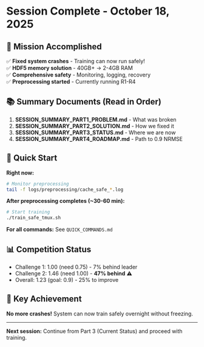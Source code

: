 # Session Complete - October 18, 2025

## 🎯 Mission Accomplished
✅ **Fixed system crashes** - Training can now run safely!  
✅ **HDF5 memory solution** - 40GB+ → 2-4GB RAM  
✅ **Comprehensive safety** - Monitoring, logging, recovery  
✅ **Preprocessing started** - Currently running R1-R4  

## 📚 Summary Documents (Read in Order)

1. **SESSION_SUMMARY_PART1_PROBLEM.md** - What was broken
2. **SESSION_SUMMARY_PART2_SOLUTION.md** - How we fixed it
3. **SESSION_SUMMARY_PART3_STATUS.md** - Where we are now
4. **SESSION_SUMMARY_PART4_ROADMAP.md** - Path to 0.9 NRMSE

## 🚀 Quick Start

**Right now:**
```bash
# Monitor preprocessing
tail -f logs/preprocessing/cache_safe_*.log
```

**After preprocessing completes (~30-60 min):**
```bash
# Start training
./train_safe_tmux.sh
```

**For all commands:** See `QUICK_COMMANDS.md`

## 📊 Competition Status
- Challenge 1: 1.00 (need 0.75) - 7% behind leader
- Challenge 2: 1.46 (need 1.00) - **47% behind** ⚠️
- Overall: 1.23 (goal: 0.9) - 25% to improve

## 🔑 Key Achievement
**No more crashes!** System can now train safely overnight without freezing.

---

**Next session:** Continue from Part 3 (Current Status) and proceed with training.

